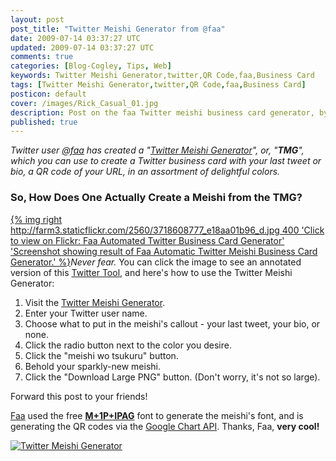 ```yaml
---           
layout: post
post_title: "Twitter Meishi Generator from @faa"
date: 2009-07-14 03:37:27 UTC
updated: 2009-07-14 03:37:27 UTC
comments: true
categories: [Blog-Cogley, Tips, Web]
keywords: Twitter Meishi Generator,twitter,QR Code,faa,Business Card
tags: [Twitter Meishi Generator,twitter,QR Code,faa,Business Card]
posticon: default
cover: /images/Rick_Casual_01.jpg
description: Post on the faa Twitter meishi business card generator, by Rick Cogley. 
published: true
---
```


_Twitter user [@faa](http://twitter.com/faa) has created a "[Twitter Meishi Generator](http://twitter.tyoe2.com/meishi/)", or, "**TMG**", which you can use to create a Twitter business card with your last tweet or bio, a QR code of your URL, in an assortment of delightful colors._

<!--more--> 

### So, How Does One Actually Create a Meishi from the TMG?

[{% img right http://farm3.staticflickr.com/2560/3718608777_e18aa01b96_d.jpg 400 'Click to view on Flickr: Faa Automated Twitter Business Card Generator' 'Screenshot showing result of Faa Automatic Twitter Meishi Business Card Generator.' %}](http://www.flickr.com/photos/81796435@N00/3718608777)_Never fear._ You can click the image to see an annotated version of this [Twitter Tool](http://twitter.tyoe2.com/meishi/), and here's how to use the Twitter Meishi Generator: 


1. Visit the [Twitter Meishi Generator](http://twitter.tyoe2.com/meishi/).
1. Enter your Twitter user name.
1. Choose what to put in the meishi's callout - your last tweet, your bio, or none.
1. Click the radio button next to the color you desire.
1. Click the "meishi wo tsukuru" button.
1. Behold your sparkly-new meishi.
1. Click the "Download Large PNG" button. (Don't worry, it's not so large).

Forward this post to your friends!

[Faa](http://twitter.com/faa) used the free **[M+1P+IPAG](http://mix-mplus-ipa.sourceforge.jp/preview.html)** font to generate the meishi's font, and is generating the QR codes via the [Google Chart API](http://code.google.com/apis/chart/types.html#qrcodes). Thanks, Faa, **very cool!** 


[![Twitter Meishi Generator](http://farm4.static.flickr.com/3437/3718565647_712ee255c1_t.jpg)](http://www.flickr.com/photos/81796435@N00/3718565647 "View 'Twitter Meishi Generator' on Flickr.com")

